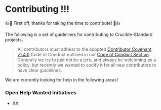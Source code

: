 # Contributing !!! 

:+1::tada: First off, thanks for taking the time to contribute! :tada::+1:

The following is a set of guidelines for contributing to Crucible-Standard projects. 

> All contributors must adhear to the adopted  [Contributor Covenant](https://contributor-covenant.org) [v1.4.0](https://contributor-covenant.org/version/1/4/) Code of Conduct outlined in our [Code of Conduct Section](https://github.com/free-ignorance/shrewd/blob/main/docs/CODE_OF_CONDUCT.md). Generally we try to just not be a jerk, and always be welcoming as a policy, but recently we wanted to codify it for all new contributors to have clear guidelines. 


We are currently looking for help in the following areas!

### Open Help Wanted Initiatives 

* XX
